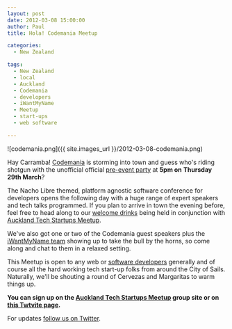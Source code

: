 ```yaml
---
layout: post
date: 2012-03-08 15:00:00
author: Paul
title: Hola! Codemania Meetup

categories:
  - New Zealand

tags:
  - New Zealand
  - local
  - Auckland
  - Codemania
  - developers
  - iWantMyName
  - Meetup
  - start-ups
  - web software

---
```


![codemania.png]({{ site.images_url }}/2012-03-08-codemania.png)

Hay Carramba! [Codemania](http://codemania.co.nz/) is storming into town and guess who's riding shotgun with the unofficial official [pre-event party](http://twtvite.com/iwantmyname-codemania) at **5pm on** **Thursday 29th March**? 

The Nacho Libre themed, platform agnostic software conference for developers opens the following day with a huge range of expert speakers and tech talks programmed. If you plan to arrive in town the evening before, feel free to head along to our [welcome drinks](http://twtvite.com/iwantmyname-codemania) being held in conjunction with [Auckland Tech Startups Meetup](http://www.meetup.com/auckland-tech-startups/).

We've also got one or two of the Codemania guest speakers plus the [iWantMyName team](https://iwantmyname.co.nz/about) showing up to take the bull by the horns, so come along and chat to them in a relaxed setting.

This Meetup is open to any web or [software developers](https://iwantmyname.co.nz/services/developer/) generally and of course all the hard working tech start-up folks from around the City of Sails. Naturally, we'll be shouting a round of Cervezas and Margaritas to warm things up. 

**You can sign up on the [Auckland Tech Startups Meetup](http://www.meetup.com/auckland-tech-startups/) group site or on [this Twtvite page](http://twtvite.com/iwantmyname-codemania).**

For updates [follow us on Twitter](https://twitter.com/#%21/iWantMyNameNZ).

